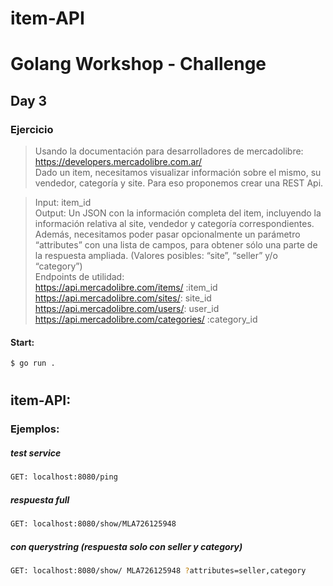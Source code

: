 # item-API
# Golang Workshop - Challenge
## Day 3  
### Ejercicio

> Usando la documentación para desarrolladores de mercadolibre:
> https://developers.mercadolibre.com.ar/  
> Dado un item, necesitamos visualizar información sobre el mismo, su vendedor, categoría y site. Para eso proponemos crear una REST Api.

>Input: item_id  
>Output: Un JSON con la información completa del item, incluyendo la información relativa al site, vendedor y categoría correspondientes.
>Además, necesitamos poder pasar opcionalmente un parámetro “attributes” con una lista de campos, para obtener sólo una parte de la respuesta ampliada. 
> (Valores posibles: “site”, “seller” y/o “category”)  
>Endpoints de utilidad:  
https://api.mercadolibre.com/items/ :item_id  
https://api.mercadolibre.com/sites/: site_id  
https://api.mercadolibre.com/users/: user_id  
https://api.mercadolibre.com/categories/ :category_id  

#### Start:
```sh
$ go run .
```
#
## item-API:
### Ejemplos:
##### test service
```sh
GET: localhost:8080/ping
```
##### respuesta full
```sh
GET: localhost:8080/show/MLA726125948
```
##### con querystring (respuesta solo con seller y category)
```sh
GET: localhost:8080/show/ MLA726125948 ?attributes=seller,category
```
